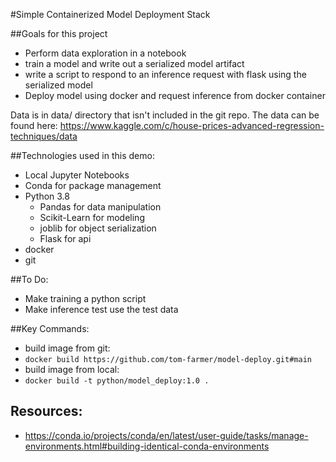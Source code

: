 #Simple Containerized Model Deployment Stack

##Goals for this project
 - Perform data exploration in a notebook
 - train a model and write out a serialized model artifact
 - write a script to respond to an inference request with flask using the serialized model
 - Deploy model using docker and request inference from docker container

 Data is in data/ directory that isn't included in the git repo.  The data can be found here: https://www.kaggle.com/c/house-prices-advanced-regression-techniques/data

##Technologies used in this demo:
  - Local Jupyter Notebooks
  - Conda for package management
  - Python 3.8
    - Pandas for data manipulation
    - Scikit-Learn for modeling
    - joblib for object serialization
    - Flask for api
  - docker
  - git

##To Do:
 - Make training a python script
 - Make inference test use the test data

##Key Commands:
 - build image from git:
  - `docker build https://github.com/tom-farmer/model-deploy.git#main`
 - build image from local:
  - `docker build -t python/model_deploy:1.0 .`

## Resources:
 - https://conda.io/projects/conda/en/latest/user-guide/tasks/manage-environments.html#building-identical-conda-environments
